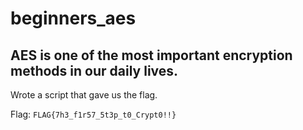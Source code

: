 # beginners_aes

## AES is one of the most important encryption methods in our daily lives.

Wrote a script that gave us the flag.

Flag: `FLAG{7h3_f1r57_5t3p_t0_Crypt0!!}`